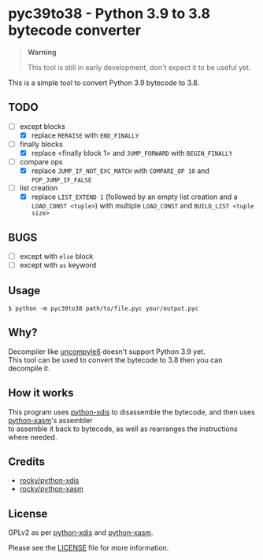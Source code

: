 pyc39to38 - Python 3.9 to 3.8 bytecode converter
===================================================

> **Warning**
>
> This tool is still in early development, don't expect it to be useful yet.

This is a simple tool to convert Python 3.9 bytecode to 3.8.

## TODO

- [ ] except blocks
  - [x] replace `RERAISE` with `END_FINALLY`
- [ ] finally blocks
  - [x] replace <finally block 1> and `JUMP_FORWARD` with `BEGIN_FINALLY`
- [ ] compare ops
  - [x] replace `JUMP_IF_NOT_EXC_MATCH` with `COMPARE_OP 10` and `POP_JUMP_IF_FALSE`
- [ ] list creation
  - [x] replace `LIST_EXTEND 1` (followed by an empty list creation and a `LOAD_CONST <tuple>`) 
        with multiple `LOAD_CONST` and `BUILD_LIST <tuple size>`

## BUGS

- [ ] except with `else` block
- [ ] except with `as` keyword

## Usage

```shell
$ python -m pyc39to38 path/to/file.pyc your/output.pyc
```

## Why?

Decompiler like [uncompyle6][uncompyle6] doesn't support Python 3.9 yet.\
This tool can be used to convert the bytecode to 3.8 then you can decompile it.

## How it works

This program uses [python-xdis][xdis] to disassemble the bytecode, and then uses [python-xasm][xasm]'s assembler\
 to assemble it back to bytecode, as well as rearranges the instructions where needed.

## Credits

- [rocky/python-xdis][xdis]
- [rocky/python-xasm][xasm]

## License

GPLv2 as per [python-xdis][xdis] and [python-xasm][xasm].

Please see the [LICENSE](LICENSE.txt) file for more information.

[xdis]: https://github.com/rocky/python-xdis.git
[xasm]: https://github.com/rocky/python-xasm.git

[uncompyle6]: https://github.com/rocky/python-uncompyle6.git
